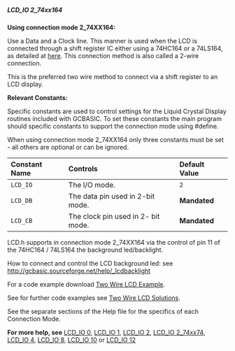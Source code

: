 <div class="section">

<div class="titlepage">

<div>

<div>

##### <span id="lcd_io_2_74xx164"></span>LCD\_IO 2\_74xx164

</div>

</div>

</div>

<span class="strong">**Using connection mode 2\_74XX164:**</span>

Use a Data and a Clock line. This manner is used when the LCD is
connected through a shift register IC either using a 74HC164 or a
74LS164, as detailed at
<a href="http://gcbasic.sourceforge.net/library/DIAGRAMS/2-Wire%20LCD/" class="link">here</a>.
This connection method is also called a 2-wire connection.

This is the preferred two wire method to connect via a shift register to
an LCD display.

<span class="strong">**Relevant Constants:**</span>

Specific constants are used to control settings for the Liquid Crystal
Display routines included with GCBASIC. To set these constants the main
program should specific constants to support the connection mode using
\#define.

When using connection mode 2\_74XX164 only three constants must be set -
all others are optional or can be ignored.

<div class="informaltable">

| <span class="strong">**Constant Name**</span> | <span class="strong">**Controls**</span> | <span class="strong">**Default Value**</span> |
|:----------------------------------------------|:-----------------------------------------|:----------------------------------------------|
| `LCD_IO`                                      | The I/O mode.                            | `2`                                           |
| `LCD_DB`                                      | The data pin used in 2-bit mode.         | <span class="strong">**Mandated**</span>      |
| `LCD_CB`                                      | The clock pin used in 2- bit mode.       | <span class="strong">**Mandated**</span>      |

</div>

LCD.h supports in connection mode 2\_74XX164 via the control of pin 11
of the 74HC164 / 74LS164 the background led/backlight.

How to connect and control the LCD background led: see
<http://gcbasic.sourceforge.net/help/_lcdbacklight>

For a code example download
<a href="http://gcbasic.sourceforge.net/library/DEMO%20CODE/Demo%20code%20for%20lcd/Demo%20mode%202.gcb" class="link">Two Wire LCD Example</a>.

See for further code examples see
<a href="http://github.com/Anobium/Great-Cow-BASIC-Demonstration-Sources/tree/master/LCD_Solutions" class="link">Two Wire LCD Solutions</a>.

See the separate sections of the Help file for the specifics of each
Connection Mode.

<span class="strong">**For more help, see**</span>
<a href="lcd_io_0" class="link" title="LCD_IO 0">LCD_IO 0</a>,
<a href="lcd_io_1" class="link" title="LCD_IO 1">LCD_IO 1</a>,
<a href="lcd_io_2" class="link" title="LCD_IO 2">LCD_IO 2</a>,
<a href="lcd_io_2_74xx174" class="link" title="LCD_IO 2_74xx174">LCD_IO 2_74xx74</a>,
<a href="lcd_io_4" class="link" title="LCD_IO 4">LCD_IO 4</a>,
<a href="lcd_io_8" class="link" title="LCD_IO 8">LCD_IO 8</a>,
<a href="lcd_io_10" class="link" title="LCD_IO 10">LCD_IO 10</a>
or
<a href="lcd_io_12" class="link" title="LCD_IO 12">LCD_IO 12</a>

</div>
